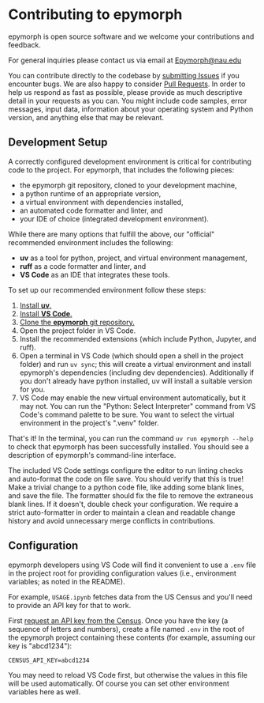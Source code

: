 # Contributing to epymorph

epymorph is open source software and we welcome your contributions and feedback.

For general inquiries please contact us via email at Epymorph@nau.edu

You can contribute directly to the codebase by [submitting Issues](https://github.com/NAU-CCL/Epymorph/issues) if you encounter bugs. We are also happy to consider [Pull Requests](https://github.com/NAU-CCL/Epymorph). In order to help us respond as fast as possible, please provide as much descriptive detail in your requests as you can. You might include code samples, error messages, input data, information about your operating system and Python version, and anything else that may be relevant.

## Development Setup

A correctly configured development environment is critical for contributing code to the project. For epymorph, that includes the following pieces:

- the epymorph git repository, cloned to your development machine,
- a python runtime of an appropriate version,
- a virtual environment with dependencies installed,
- an automated code formatter and linter, and
- your IDE of choice (integrated development environment).

While there are many options that fulfill the above, our "official" recommended environment includes the following:

- **uv** as a tool for python, project, and virtual environment management,
- **ruff** as a code formatter and linter, and
- **VS Code** as an IDE that integrates these tools.

To set up our recommended environment follow these steps:

1. [Install **uv**.](https://docs.astral.sh/uv/)
1. [Install **VS Code**.](https://code.visualstudio.com/)
1. [Clone the **epymorph** git repository.](https://github.com/NAU-CCL/Epymorph)
1. Open the project folder in VS Code.
1. Install the recommended extensions (which include Python, Jupyter, and ruff).
1. Open a terminal in VS Code (which should open a shell in the project folder) and run `uv sync`; this will create a virtual environment and install epymorph's dependencies (including dev dependencies). Additionally if you don't already have python installed, uv will install a suitable version for you.
1. VS Code may enable the new virtual environment automatically, but it may not. You can run the "Python: Select Interpreter" command from VS Code's command palette to be sure. You want to select the virtual environment in the project's ".venv" folder.

That's it! In the terminal, you can run the command `uv run epymorph --help` to check that epymorph has been successfully installed. You should see a description of epymorph's command-line interface.

The included VS Code settings configure the editor to run linting checks and auto-format the code on file save. You should verify that this is true! Make a trivial change to a python code file, like adding some blank lines, and save the file. The formatter should fix the file to remove the extraneous blank lines. If it doesn't, double check your configuration. We require a strict auto-formatter in order to maintain a clean and readable change history and avoid unnecessary merge conflicts in contributions.

## Configuration

epymorph developers using VS Code will find it convenient to use a `.env` file in the project root for providing configuration values (i.e., environment variables; as noted in the README).

For example, `USAGE.ipynb` fetches data from the US Census and you'll need to provide an API key for that to work.

First [request an API key from the Census](https://api.census.gov/data/key_signup.html). Once you have the key (a sequence of letters and numbers), create a file named `.env` in the root of the epymorph project containing these contents (for example, assuming our key is "abcd1234"):

```
CENSUS_API_KEY=abcd1234
```

You may need to reload VS Code first, but otherwise the values in this file will be used automatically. Of course you can set other environment variables here as well.
